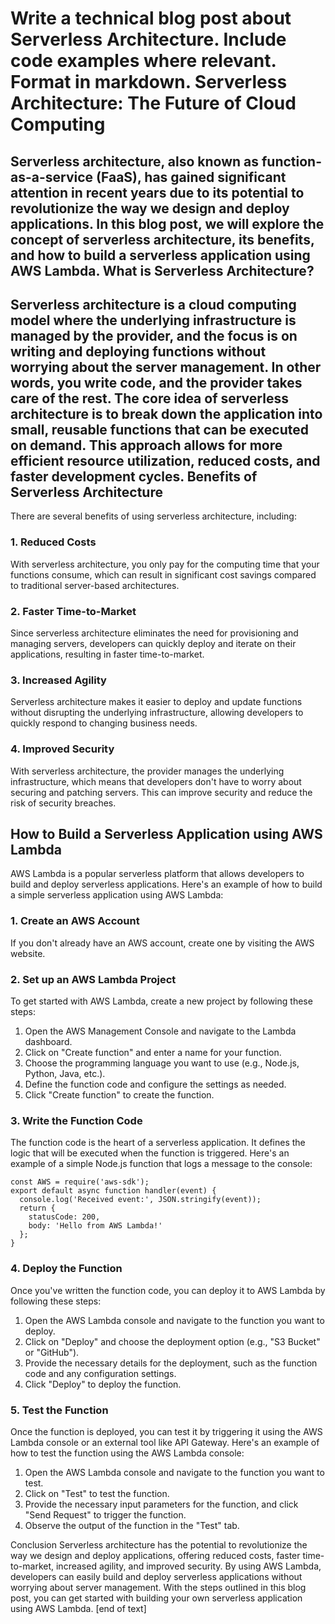  Write a technical blog post about Serverless Architecture. Include code examples where relevant. Format in markdown.
Serverless Architecture: The Future of Cloud Computing
============================================

Serverless architecture, also known as function-as-a-service (FaaS), has gained significant attention in recent years due to its potential to revolutionize the way we design and deploy applications. In this blog post, we will explore the concept of serverless architecture, its benefits, and how to build a serverless application using AWS Lambda.
What is Serverless Architecture?
------------------------

Serverless architecture is a cloud computing model where the underlying infrastructure is managed by the provider, and the focus is on writing and deploying functions without worrying about the server management. In other words, you write code, and the provider takes care of the rest.
The core idea of serverless architecture is to break down the application into small, reusable functions that can be executed on demand. This approach allows for more efficient resource utilization, reduced costs, and faster development cycles.
Benefits of Serverless Architecture
------------------------

There are several benefits of using serverless architecture, including:

### 1. Reduced Costs

With serverless architecture, you only pay for the computing time that your functions consume, which can result in significant cost savings compared to traditional server-based architectures.

### 2. Faster Time-to-Market

Since serverless architecture eliminates the need for provisioning and managing servers, developers can quickly deploy and iterate on their applications, resulting in faster time-to-market.

### 3. Increased Agility

Serverless architecture makes it easier to deploy and update functions without disrupting the underlying infrastructure, allowing developers to quickly respond to changing business needs.

### 4. Improved Security

With serverless architecture, the provider manages the underlying infrastructure, which means that developers don't have to worry about securing and patching servers. This can improve security and reduce the risk of security breaches.

How to Build a Serverless Application using AWS Lambda
----------------------------------------

AWS Lambda is a popular serverless platform that allows developers to build and deploy serverless applications. Here's an example of how to build a simple serverless application using AWS Lambda:

### 1. Create an AWS Account

If you don't already have an AWS account, create one by visiting the AWS website.

### 2. Set up an AWS Lambda Project

To get started with AWS Lambda, create a new project by following these steps:

1. Open the AWS Management Console and navigate to the Lambda dashboard.
2. Click on "Create function" and enter a name for your function.
3. Choose the programming language you want to use (e.g., Node.js, Python, Java, etc.).
4. Define the function code and configure the settings as needed.
5. Click "Create function" to create the function.

### 3. Write the Function Code

The function code is the heart of a serverless application. It defines the logic that will be executed when the function is triggered. Here's an example of a simple Node.js function that logs a message to the console:

```
const AWS = require('aws-sdk');
export default async function handler(event) {
  console.log('Received event:', JSON.stringify(event));
  return {
    statusCode: 200,
    body: 'Hello from AWS Lambda!'
  };
}
```
### 4. Deploy the Function

Once you've written the function code, you can deploy it to AWS Lambda by following these steps:

1. Open the AWS Lambda console and navigate to the function you want to deploy.
2. Click on "Deploy" and choose the deployment option (e.g., "S3 Bucket" or "GitHub").
3. Provide the necessary details for the deployment, such as the function code and any configuration settings.
4. Click "Deploy" to deploy the function.

### 5. Test the Function

Once the function is deployed, you can test it by triggering it using the AWS Lambda console or an external tool like API Gateway. Here's an example of how to test the function using the AWS Lambda console:

1. Open the AWS Lambda console and navigate to the function you want to test.
2. Click on "Test" to test the function.
3. Provide the necessary input parameters for the function, and click "Send Request" to trigger the function.
4. Observe the output of the function in the "Test" tab.

Conclusion
Serverless architecture has the potential to revolutionize the way we design and deploy applications, offering reduced costs, faster time-to-market, increased agility, and improved security. By using AWS Lambda, developers can easily build and deploy serverless applications without worrying about server management. With the steps outlined in this blog post, you can get started with building your own serverless application using AWS Lambda. [end of text]


